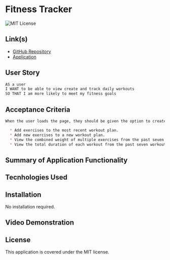 # Fitness Tracker

![MIT License](https://img.shields.io/badge/License-MIT-yellow.svg)

## Link(s)

* [GitHub Repository](https://github.com/emangano2816/fitness-tracker)
* [Application](https://whispering-hamlet-69152.herokuapp.com/)

## User Story

```md
AS a user
I WANT to be able to view create and track daily workouts 
SO THAT I am more likely to meet my fitness goals
```

## Acceptance Criteria
```md
When the user loads the page, they should be given the option to create a new workout or continue with their last workout. The user should be able to:

  * Add exercises to the most recent workout plan.
  * Add new exercises to a new workout plan.
  * View the combined weight of multiple exercises from the past seven workouts on the `stats` page.
  * View the total duration of each workout from the past seven workouts on the `stats` page.
```

## Summary of Application Functionality

    
## Tecnhologies Used


## Installation

No installation required.

## Video Demonstration



## License

This application is covered under the MIT license.
